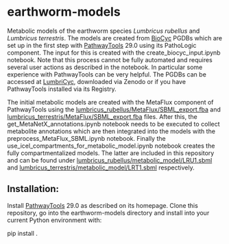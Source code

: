 # earthworm-models
Metabolic models of the earthworm species *Lumbricus rubellus* and *Lumbricus terrestris*. The models are created from [BioCyc](https://biocyc.org/) PGDBs which are set up in the first step 
with [PathwayTools](https://pathwaytools.com/) 29.0 using its PathoLogic component. The input for this is created with the create_biocyc_input.ipynb notebook. Note that this process cannot be fully automated and requires several user actions as described in the notebook. In particular some experience with PathwayTools can be very helpful. The PGDBs can be accessed at [LumbriCyc](https://lumbricyc.mpi-magdeburg.mpg.de/), downloaded via Zenodo or if you have PathwayTools installed via its Registry.

The initial metabolic models are created with the MetaFlux component of PathwayTools using the [lumbricus_rubellus/MetaFlux/SBML_export.fba](https://github.com/cnapy-org/earthworm-models/blob/master/lumbricus_rubellus/MetaFlux/SBML_export.fba) and [lumbricus_terrestris/MetaFlux/SBML_export.fba](https://github.com/cnapy-org/earthworm-models/blob/master/lumbricus_terrestris/MetaFlux/SBML_export.fba) files. After this, the get_MetaNetX_annotations.ipynb
notebook needs to be executed to collect metabolite annotations which are then integrated into the models with the preprocess_MetaFlux_SBML.ipynb notebook. Finally
the use_icel_compartments_for_metabolic_model.ipynb notebook creates the fully compartmentalized models. The latter are included in this repository and can be found under 
[lumbricus_rubellus/metabolic_model/LRU1.sbml](https://github.com/cnapy-org/earthworm-models/blob/master/lumbricus_rubellus/metabolic_model/LRU1.sbml) and [lumbricus_terrestris/metabolic_model/LRT1.sbml](https://github.com/cnapy-org/earthworm-models/blob/master/lumbricus_terrestris/metabolic_model/LRT1.sbml) respectively.

## Installation:
Install [PathwayTools](https://pathwaytools.com/) 29.0 as described on its homepage.
Clone this repository, go into the earthworm-models directory and install into your current Python environment with:

pip install .
